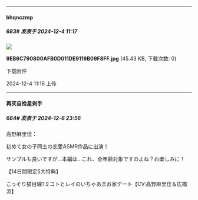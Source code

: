 ﻿
*****

####  bhqnczmp  
##### 683#       发表于 2024-12-4 11:17

<img src="https://img.saraba1st.com/forum/202412/04/111607fkjxjcs9fk59xk5r.jpg" referrerpolicy="no-referrer">

<strong>9EB6C790800AFB0D011DE9119B09F8FF.jpg</strong> (45.43 KB, 下载次数: 0)

下载附件

2024-12-4 11:16 上传

*****

####  再买自检星剁手  
##### 684#       发表于 2024-12-8 23:56

高野麻里佳：

初めて女の子同士の恋愛ASMR作品に出演！

サンプルも良いですが…本編は…これ、全年齢対象ですのよね？お楽しみに！

【14日間限定5大特典】

こっそり猫目線?ミコトとレイのいちゃあまお家デート【CV:高野麻里佳＆広橋涼】

